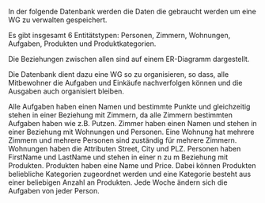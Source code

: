 In der folgende Datenbank werden die Daten die gebraucht werden um eine WG zu verwalten gespeichert.

Es gibt insgesamt 6 Entitätstypen: Personen, Zimmern, Wohnungen, Aufgaben, Produkten und Produktkategorien.

Die Beziehungen zwischen allen sind auf einem ER-Diagramm dargestellt.

Die Datenbank dient dazu eine WG so zu organisieren, so dass, alle Mitbewohner die Aufgaben und Einkäufe nachverfolgen können und die Ausgaben auch organisiert bleiben.


Alle Aufgaben haben einen Namen und bestimmte Punkte und gleichzeitig stehen in einer Beziehung mit Zimmern,
da alle Zimmern bestimmten Aufgaben haben wie z.B. Putzen. Zimmer haben einen Namen und stehen in einer Beziehung mit Wohnungen und Personen.
Eine Wohnung hat mehrere Zimmern und mehrere Personen sind zuständig für mehrere Zimmern. 
Wohnungen haben die Attributen Street, City und PLZ. Personen haben FirstName und LastName und stehen in einer n zu m Beziehung mit Produkten.
Produkten haben eine Name und Price. Dabei können Produkten beliebliche Kategorien zugeordnet werden und eine Kategorie besteht aus einer beliebigen Anzahl an Produkten. 
Jede Woche ändern sich die Aufgaben von jeder Person.    
